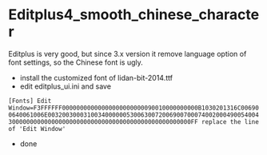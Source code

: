 # Editplus4_smooth_chinese_character
Editplus is very good, but since 3.x version it remove language option of font settings, so the Chinese font is ugly.

- install the customized font of lidan-bit-2014.ttf
- edit editplus_ui.ini and save

`[Fonts]
Edit Window=F3FFFFFF00000000000000000000000090010000000000B1030201316C006900640061006E00320030003100340000005300630072006900700074002000490054004300000000000000000000000000000000000000000000000000FF
replace the line of 'Edit Window'`
- done
